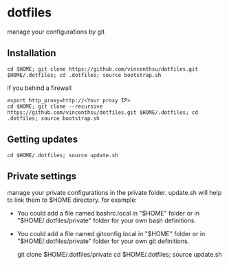 # dotfiles

manage your configurations by git

## Installation

    cd $HOME; git clone https://github.com/vincenthsu/dotfiles.git $HOME/.dotfiles; cd .dotfiles; source bootstrap.sh

if you behind a firewall

    export http_proxy=http://<Your proxy IP>
    cd $HOME; git clone --recursive https://github.com/vincenthsu/dotfiles.git $HOME/.dotfiles; cd .dotfiles; source bootstrap.sh

## Getting updates

    cd $HOME/.dotfiles; source update.sh

## Private settings

manage your private configurations in the private folder. update.sh will help to link them to $HOME directory. for example:
* You could add a file named bashrc.local in "$HOME" folder or in "$HOME/.dotfiles/private" folder for your own bash definitions.
* You could add a file named gitconfig.local in "$HOME" folder or in "$HOME/.dotfiles/private" folder for your own git definitions.

    git clone <Your private git repo> $HOME/.dotfiles/private
    cd $HOME/.dotfiles; source update.sh


